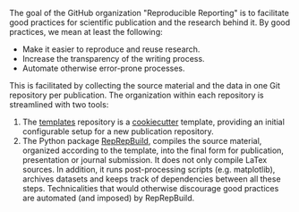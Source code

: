 The goal of the GitHub organization "Reproducible Reporting" is to facilitate
good practices for scientific publication and the research behind it.
By good practices, we mean at least the following:

- Make it easier to reproduce and reuse research.
- Increase the transparency of the writing process.
- Automate otherwise error-prone processes.

This is facilitated by collecting the source material and the data in one Git repository per publication.
The organization within each repository is streamlined with two tools:

1. The [templates](https://github.com/reproducible-reporting/templates) repository
   is a [cookiecutter](https://github.com/cookiecutter/cookiecutter)
   template, providing an initial configurable setup for a new publication repository.
1. The Python package [RepRepBuild](https://github.com/reproducible-reporting/reprepbuild),
   compiles the source material, organized according to the template,
   into the final form for publication, presentation or journal submission.
   It does not only compile LaTex sources.
   In addition, it runs post-processing scripts (e.g. matplotlib),
   archives datasets and keeps track of dependencies between all these steps.
   Technicalities that would otherwise discourage good practices
   are automated (and imposed) by RepRepBuild.
